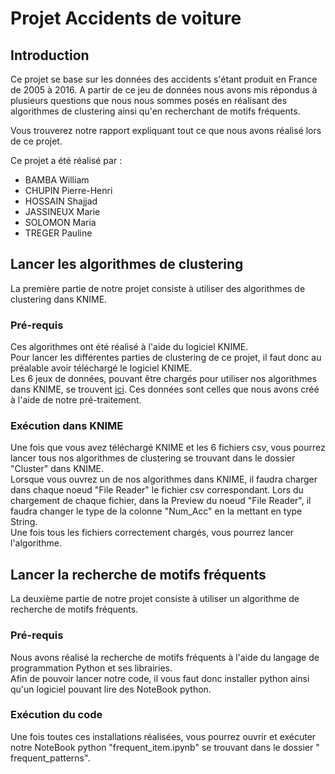 # Projet Accidents de voiture
## Introduction
Ce projet se base sur les données des accidents s'étant produit en France de 2005 à 2016. A partir de ce jeu de données nous avons mis répondus à plusieurs questions que nous nous sommes posés en réalisant des algorithmes de clustering ainsi qu'en recherchant de motifs fréquents. 

Vous trouverez notre rapport expliquant tout ce que nous avons réalisé lors de ce projet. 

Ce projet a été réalisé par :
* BAMBA William
* CHUPIN Pierre-Henri
* HOSSAIN Shajjad
* JASSINEUX Marie
* SOLOMON Maria
* TREGER Pauline

## Lancer les algorithmes de clustering
La première partie de notre projet consiste à utiliser des algorithmes de clustering dans KNIME.

### Pré-requis
Ces algorithmes ont été réalisé à l'aide du logiciel KNIME.  
Pour lancer les différentes parties de clustering de ce projet, il faut donc au préalable avoir téléchargé le logiciel KNIME.  
Les 6 jeux de données, pouvant être chargés pour utiliser nos algorithmes dans KNIME, se trouvent [ici](https://www.kaggle.com/shstars/pretraitement-geo-dm/data). Ces données sont celles que nous avons créé à l'aide de notre pré-traitement.  

### Exécution dans KNIME
Une fois que vous avez téléchargé KNIME et les 6 fichiers csv, vous pourrez lancer tous nos algorithmes de clustering se trouvant dans le dossier "Cluster" dans KNIME.  
Lorsque vous ouvrez un de nos algorithmes dans KNIME, il faudra charger dans chaque noeud "File Reader" le fichier csv correspondant. Lors du chargement de chaque fichier, dans la Preview du noeud "File Reader", il faudra changer le type de la colonne "Num_Acc" en la mettant en type String.  
Une fois tous les fichiers correctement chargés, vous pourrez lancer l'algorithme.  
  
  
## Lancer la recherche de motifs fréquents
La deuxième partie de notre projet consiste à utiliser un algorithme de recherche de motifs fréquents.

### Pré-requis
Nous avons réalisé la recherche de motifs fréquents à l'aide du langage de programmation Python et ses librairies.  
Afin de pouvoir lancer notre code, il vous faut donc installer python ainsi qu'un logiciel pouvant lire des NoteBook python.  

### Exécution du code
Une fois toutes ces installations réalisées, vous pourrez ouvrir et exécuter notre NoteBook python "frequent_item.ipynb" se trouvant dans le dossier " frequent_patterns".